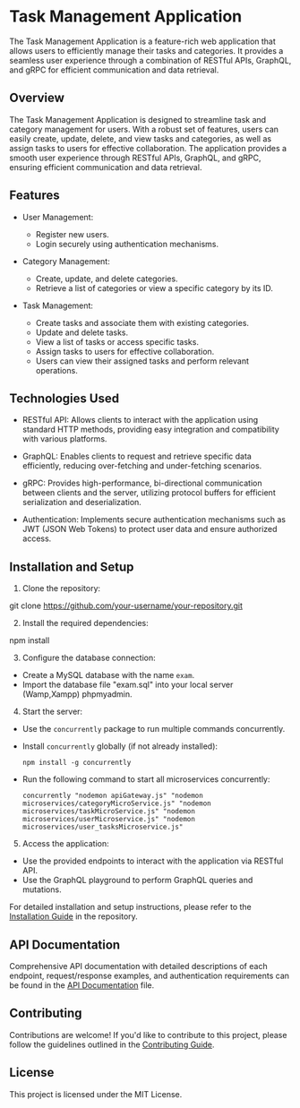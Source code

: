 # Task Management Application

The Task Management Application is a feature-rich web application that allows users to efficiently manage their tasks and categories. It provides a seamless user experience through a combination of RESTful APIs, GraphQL, and gRPC for efficient communication and data retrieval.

## Overview

The Task Management Application is designed to streamline task and category management for users. With a robust set of features, users can easily create, update, delete, and view tasks and categories, as well as assign tasks to users for effective collaboration. The application provides a smooth user experience through RESTful APIs, GraphQL, and gRPC, ensuring efficient communication and data retrieval.

## Features

- User Management:
  - Register new users.
  - Login securely using authentication mechanisms.

- Category Management:
  - Create, update, and delete categories.
  - Retrieve a list of categories or view a specific category by its ID.

- Task Management:
  - Create tasks and associate them with existing categories.
  - Update and delete tasks.
  - View a list of tasks or access specific tasks.
  - Assign tasks to users for effective collaboration.
  - Users can view their assigned tasks and perform relevant operations.

## Technologies Used

- RESTful API: Allows clients to interact with the application using standard HTTP methods, providing easy integration and compatibility with various platforms.

- GraphQL: Enables clients to request and retrieve specific data efficiently, reducing over-fetching and under-fetching scenarios.

- gRPC: Provides high-performance, bi-directional communication between clients and the server, utilizing protocol buffers for efficient serialization and deserialization.

- Authentication: Implements secure authentication mechanisms such as JWT (JSON Web Tokens) to protect user data and ensure authorized access.

## Installation and Setup

1. Clone the repository:

git clone https://github.com/your-username/your-repository.git

2. Install the required dependencies:

npm install

3. Configure the database connection:

- Create a MySQL database with the name `exam`.
- Import the database file "exam.sql" into your local server (Wamp,Xampp) phpmyadmin.

4. Start the server:

- Use the `concurrently` package to run multiple commands concurrently.
- Install `concurrently` globally (if not already installed):

  ```
  npm install -g concurrently
  ```

- Run the following command to start all microservices concurrently:

  ```
  concurrently "nodemon apiGateway.js" "nodemon microservices/categoryMicroService.js" "nodemon microservices/taskMicroService.js" "nodemon microservices/userMicroservice.js" "nodemon microservices/user_tasksMicroservice.js"
  ```

5. Access the application:

- Use the provided endpoints to interact with the application via RESTful API.
- Use the GraphQL playground to perform GraphQL queries and mutations.

For detailed installation and setup instructions, please refer to the [Installation Guide](docs/INSTALLATION.md) in the repository.

## API Documentation

Comprehensive API documentation with detailed descriptions of each endpoint, request/response examples, and authentication requirements can be found in the [API Documentation](docs/API_DOCS.md) file.

## Contributing

Contributions are welcome! If you'd like to contribute to this project, please follow the guidelines outlined in the [Contributing Guide](CONTRIBUTING.md).

## License

This project is licensed under the MIT License.

